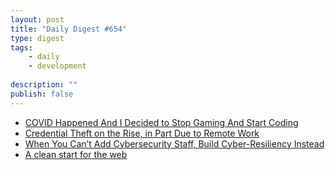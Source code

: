 ```yaml
---
layout: post
title: "Daily Digest #654"
type: digest
tags: 
    - daily
    - development
    
description: ""
publish: false
---
```


- [COVID Happened And I Decided to Stop Gaming And Start Coding](https://hackernoon.com/covid-happened-and-i-decided-to-stop-gaming-and-start-coding-goq3xqz)
- [Credential Theft on the Rise, in Part Due to Remote Work](https://securityboulevard.com/2020/09/credential-theft-on-the-rise-in-part-due-to-remote-work/)
- [When You Can’t Add Cybersecurity Staff, Build Cyber-Resiliency Instead](https://www.nextgov.com/ideas/2020/09/when-you-cant-add-cybersecurity-staff-build-cyber-resiliency-instead/168471/)
- [A clean start for the web](https://macwright.com/2020/08/22/clean-starts-for-the-web.html)
